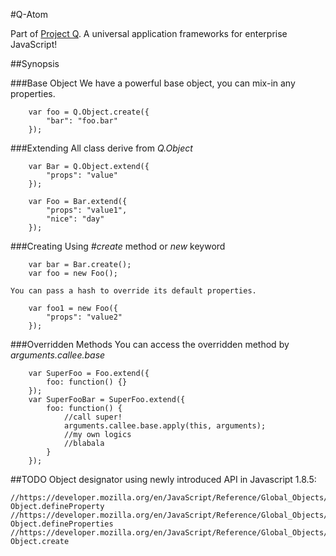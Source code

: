 #Q-Atom

Part of [Project Q](http://q.elfvision.com/). A universal application frameworks for enterprise JavaScript!

##Synopsis

###Base Object
	We have a powerful base object, you can mix-in any properties.

		var foo = Q.Object.create({
			"bar": "foo.bar"
		});
	
###Extending
	All class derive from *Q.Object*
	
		var Bar = Q.Object.extend({
			"props": "value"
		});

		var Foo = Bar.extend({
			"props": "value1",
			"nice": "day"
		});

###Creating
	Using *#create* method or *new* keyword

		var bar = Bar.create();
		var foo = new Foo();

	You can pass a hash to override its default properties.

		var foo1 = new Foo({
			"props": "value2"
		});

###Overridden Methods
	You can access the overridden method by *arguments.callee.base*
	
		var SuperFoo = Foo.extend({
			foo: function() {}
		});
		var SuperFooBar = SuperFoo.extend({
			foo: function() {
				//call super!
				arguments.callee.base.apply(this, arguments);
				//my own logics
				//blabala
			}
		});


##TODO
Object designator using newly introduced API in Javascript 1.8.5:
	
	//https://developer.mozilla.org/en/JavaScript/Reference/Global_Objects/Object/defineProperty
	Object.defineProperty
	//https://developer.mozilla.org/en/JavaScript/Reference/Global_Objects/Object/defineProperties
	Object.defineProperties
	//https://developer.mozilla.org/en/JavaScript/Reference/Global_Objects/Object/create
	Object.create
	

